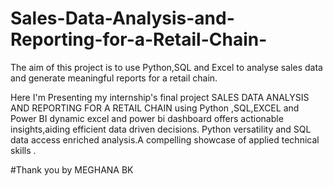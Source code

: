 # Sales-Data-Analysis-and-Reporting-for-a-Retail-Chain-
The aim of this project is to use Python,SQL and Excel to analyse sales data and generate meaningful reports for a retail chain.

Here I'm Presenting my internship's final project SALES DATA ANALYSIS AND REPORTING FOR A RETAIL CHAIN using Python ,SQL,EXCEL and Power BI dynamic excel and power bi dashboard offers actionable insights,aiding efficient data driven decisions. Python versatility and SQL data access enriched analysis.A compelling showcase of applied technical skills .


#Thank you
by MEGHANA BK
